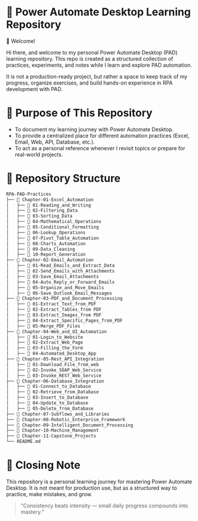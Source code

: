 # 📘 Power Automate Desktop Learning Repository
👋 Welcome!

Hi there, and welcome to my personal Power Automate Desktop (PAD) learning repository.
This repo is created as a structured collection of practices, experiments, and notes while I learn and explore PAD automation.

It is not a production-ready project, but rather a space to keep track of my progress, organize exercises, and build hands-on experience in RPA development with PAD.

# 🎯 Purpose of This Repository
- To document my learning journey with Power Automate Desktop.
- To provide a centralized place for different automation practices (Excel, Email, Web, API, Database, etc.).
- To act as a personal reference whenever I revisit topics or prepare for real-world projects.

# 📂 Repository Structure
```bash
RPA-PAD-Practices
├── 📁 Chapter-01-Excel_Automation
│   ├── 📁 01-Reading_and_Writing
│   ├── 📁 02-Filtering_Data
│   ├── 📁 03-Sorting_Data
│   ├── 📁 04-Mathematical_Operations
│   ├── 📁 05-Conditional_Formatting
│   ├── 📁 06-Lookup_Operations
│   ├── 📁 07-Pivot_Table_Automation
│   ├── 📁 08-Charts_Automation
│   ├── 📁 09-Data_Cleaning
│   ├── 📁 10-Report_Generation
├── 📁 Chapter-02-Email_Automation
│   ├── 📁 01-Read_Emails_and_Extract_Data
│   ├── 📁 02-Send_Emails_with_Attachments
│   ├── 📁 03-Save_Email_Attachments
│   ├── 📁 04-Auto_Reply_or_Forward_Emails
│   ├── 📁 05-Organize_and_Move_Emails
│   ├── 📁 06-Save_Outlook_Email_Messages
├── 📁 Chapter-03-PDF_and_Document_Processing
│   ├── 📁 01-Extract_Text_from_PDF
│   ├── 📁 02-Extract_Tables_from PDF
│   ├── 📁 03-Extract_Images_from PDF
│   ├── 📁 04-Extract_Specific_Pages_from_PDF
│   ├── 📁 05-Merge_PDF_Files
├── 📁 Chapter-04-Web_and_UI_Automation
│   ├── 📁 01-Login_to_Website
│   ├── 📁 02-Extract_Web_Page
│   ├── 📁 03-Filling_the_Form
│   ├── 📁 04-Automated_Desktop_App
├── 📁 Chapter-05-Rest_API_Integration
│   ├── 📁 01-Download_File_from_web
│   ├── 📁 02-Invoke_SOAP_Web_Service
│   ├── 📁 03-Invoke_REST_Web_Service
├── 📁 Chapter-06-Database_Integration
│   ├── 📁 01-Connect_to_Database
│   ├── 📁 02-Retrieve_from_Database
│   ├── 📁 03-Insert_to_Database
│   ├── 📁 04-Update_to_Database
│   ├── 📁 05-Delete_from_Database
├── 📁 Chapter-07-Subflows_and_Libraries
├── 📁 Chapter-08-Robotic_Enterprise_Framework
├── 📁 Chapter-09-Intelligent_Document_Processing
├── 📁 Chapter-10-Machine_Management
├── 📁 Chapter-11-Capstone_Projects
└── README.md
```

# 📌 Closing Note

This repository is a personal learning journey for mastering Power Automate Desktop.
It is not meant for production use, but as a structured way to practice, make mistakes, and grow.

> “Consistency beats intensity — small daily progress compounds into mastery.”
